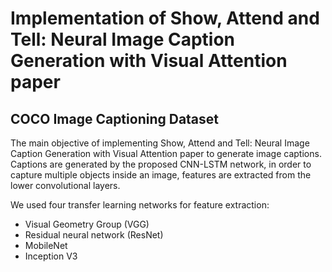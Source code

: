 # Implementation of Show, Attend and Tell: Neural Image Caption Generation with Visual Attention paper
## COCO Image Captioning Dataset

The main objective of implementing Show, Attend and Tell: Neural Image Caption Generation with Visual Attention paper to generate image captions.
Captions are generated by the proposed CNN-LSTM network, in order to capture multiple objects inside an image, features are extracted from the lower convolutional layers.

We used four transfer learning networks for feature extraction:
- Visual Geometry Group (VGG)
- Residual neural network (ResNet)
- MobileNet
- Inception V3
